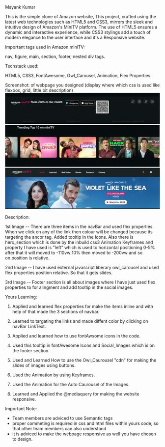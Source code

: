 Mayank Kumar

This is the simple clone of Amazon website, 
This project, crafted using the latest web technologies such as HTML5 and CSS3, mirrors the sleek and intuitive design of Amazon's MiniTV platform. The use of HTML5 ensures a dynamic and interactive experience, while CSS3 stylings add a touch of modern elegance to the user interface and it's a Responsive website.

Important tags used in Amazon miniTV:

nav, 
figure,
main,
section,
footer,
nested div tags.

Techstack used:

HTML5, CSS3, FontAwesome, Owl_Carousel, Animation, Flex Properties 

Screenshot:
of webpage you designed (display where which css is used like flexbox, grid, little bit description)
![Alt text](Image3.png) 
![Alt text](Image2.png) 
![Alt text](<Image1 (1).png>)

Description:

1st Image -- There are three items in the navBar and used flex properties. 
When we click on any of the link then colour will be changed because its targeting the ancor tag.
Added tooltip in the Icons.
Also there is hero_section which is done by the inbuild css3 Animation Keyframes and property I have used is "left"
which is used to horizontal positioning 0-5% after that it will moved to -110vw 10% then moved to -200vw and so on.position is relative. 

2nd Image -- I have used external javascript liberary owl_carousel and used flex properties position relative.
So that it gets slides.

3rd Image -- Footer section is all about images where I have just used flex properties to for alingment and add tooltip in the social images.

Yours Learning:

1.  Applied and learned flex properties for make the items inline and with help of that made the 3 sections of navbar.

2.  Learned to targating the links and made diffent color by clicking on navBar LinkText.

3.  Applied and learned how to use fontAwsome icons in the code.

4.  <span title="for tooltip"> Used this tooltip in fontAwesome Icons and Social_Images which is on the footer    section.

5.  Used and Learned How to use the Owl_Caurousel "cdn" for making the slides of images using buttons.

6.  Used the Animation by using Keyframes.

7.  Used the Animation for the Auto Caurousel of the Images.

8. Learned and Applied the @mediaquery for making the website responsive.

Important Note:

- Team members are adviced to use Semantic tags
- proper commeting is required in css and html files within yours code, so that other team members can also understand
- it is adviced to make the webpage responsive as well you have chosen to design.
